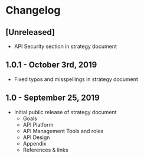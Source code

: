 # Changelog

## [Unreleased]

- API Security section in strategy document

## 1.0.1 - October 3rd, 2019

- Fixed typos and misspellings in strategy document

## 1.0 - September 25, 2019

- Initial public release of strategy document
  - Goals
  - API Platform
  - API Management Tools and roles
  - API Design
  - Appendix
  - References & links